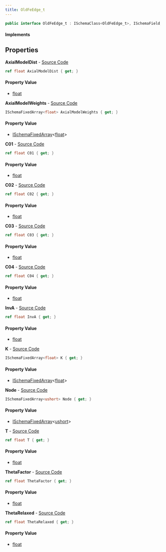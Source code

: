 ```yaml
---
title: OldFeEdge_t
---
```


```csharp
public interface OldFeEdge_t : ISchemaClass<OldFeEdge_t>, ISchemaField, ISchemaClass, INativeHandle
```

#### Implements

## Properties

**AxialModelDist** - [Source Code](https://github.com/swiftly-solution/swiftlys2/blob/master/managed/src/SwiftlyS2.Generated/Schemas/Interfaces/OldFeEdge_t.cs#L34)

```csharp
ref float AxialModelDist { get; }
```

#### Property Value

- [float](https://learn.microsoft.com/dotnet/api/system.single)

**AxialModelWeights** - [Source Code](https://github.com/swiftly-solution/swiftlys2/blob/master/managed/src/SwiftlyS2.Generated/Schemas/Interfaces/OldFeEdge_t.cs#L36)

```csharp
ISchemaFixedArray<float> AxialModelWeights { get; }
```

#### Property Value

- [ISchemaFixedArray](/docs/api/shared/schemas/ischemafixedarray-1)<[float](https://learn.microsoft.com/dotnet/api/system.single)>

**C01** - [Source Code](https://github.com/swiftly-solution/swiftlys2/blob/master/managed/src/SwiftlyS2.Generated/Schemas/Interfaces/OldFeEdge_t.cs#L26)

```csharp
ref float C01 { get; }
```

#### Property Value

- [float](https://learn.microsoft.com/dotnet/api/system.single)

**C02** - [Source Code](https://github.com/swiftly-solution/swiftlys2/blob/master/managed/src/SwiftlyS2.Generated/Schemas/Interfaces/OldFeEdge_t.cs#L28)

```csharp
ref float C02 { get; }
```

#### Property Value

- [float](https://learn.microsoft.com/dotnet/api/system.single)

**C03** - [Source Code](https://github.com/swiftly-solution/swiftlys2/blob/master/managed/src/SwiftlyS2.Generated/Schemas/Interfaces/OldFeEdge_t.cs#L30)

```csharp
ref float C03 { get; }
```

#### Property Value

- [float](https://learn.microsoft.com/dotnet/api/system.single)

**C04** - [Source Code](https://github.com/swiftly-solution/swiftlys2/blob/master/managed/src/SwiftlyS2.Generated/Schemas/Interfaces/OldFeEdge_t.cs#L32)

```csharp
ref float C04 { get; }
```

#### Property Value

- [float](https://learn.microsoft.com/dotnet/api/system.single)

**InvA** - [Source Code](https://github.com/swiftly-solution/swiftlys2/blob/master/managed/src/SwiftlyS2.Generated/Schemas/Interfaces/OldFeEdge_t.cs#L18)

```csharp
ref float InvA { get; }
```

#### Property Value

- [float](https://learn.microsoft.com/dotnet/api/system.single)

**K** - [Source Code](https://github.com/swiftly-solution/swiftlys2/blob/master/managed/src/SwiftlyS2.Generated/Schemas/Interfaces/OldFeEdge_t.cs#L16)

```csharp
ISchemaFixedArray<float> K { get; }
```

#### Property Value

- [ISchemaFixedArray](/docs/api/shared/schemas/ischemafixedarray-1)<[float](https://learn.microsoft.com/dotnet/api/system.single)>

**Node** - [Source Code](https://github.com/swiftly-solution/swiftlys2/blob/master/managed/src/SwiftlyS2.Generated/Schemas/Interfaces/OldFeEdge_t.cs#L38)

```csharp
ISchemaFixedArray<ushort> Node { get; }
```

#### Property Value

- [ISchemaFixedArray](/docs/api/shared/schemas/ischemafixedarray-1)<[ushort](https://learn.microsoft.com/dotnet/api/system.uint16)>

**T** - [Source Code](https://github.com/swiftly-solution/swiftlys2/blob/master/managed/src/SwiftlyS2.Generated/Schemas/Interfaces/OldFeEdge_t.cs#L20)

```csharp
ref float T { get; }
```

#### Property Value

- [float](https://learn.microsoft.com/dotnet/api/system.single)

**ThetaFactor** - [Source Code](https://github.com/swiftly-solution/swiftlys2/blob/master/managed/src/SwiftlyS2.Generated/Schemas/Interfaces/OldFeEdge_t.cs#L24)

```csharp
ref float ThetaFactor { get; }
```

#### Property Value

- [float](https://learn.microsoft.com/dotnet/api/system.single)

**ThetaRelaxed** - [Source Code](https://github.com/swiftly-solution/swiftlys2/blob/master/managed/src/SwiftlyS2.Generated/Schemas/Interfaces/OldFeEdge_t.cs#L22)

```csharp
ref float ThetaRelaxed { get; }
```

#### Property Value

- [float](https://learn.microsoft.com/dotnet/api/system.single)

